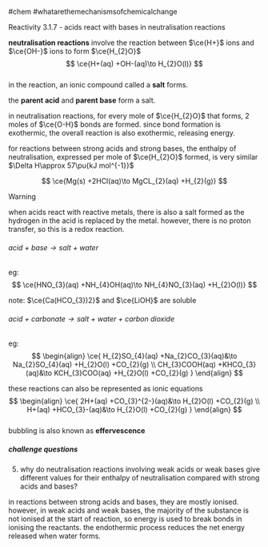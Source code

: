 #chem #whatarethemechanismsofchemicalchange  
  
Reactivity 3.1.7 - acids react with bases in neutralisation reactions  
  
**neutralisation reactions** involve the reaction between $\ce{H+}$ ions and $\ce{OH-}$ ions to form $\ce{H_{2}O}$  
$$  
\ce{H+(aq) +OH-(aq)\to H_{2}O(l)}  
$$  
in the reaction, an ionic compound called a **salt** forms.  
  
the **parent acid** and **parent base** form a salt.  
  
in neutralisation reactions, for every mole of $\ce{H_{2}O}$ that forms, 2 moles of $\ce{O-H}$ bonds are formed. since bond formation is exothermic, the overall reaction is also exothermic, releasing energy.  
  
for reactions between strong acids and strong bases, the enthalpy of neutralisation, expressed per mole of $\ce{H_{2}O}$ formed, is very similar $\Delta H\approx 57\pu{kJ mol^{-1}}$  
  
  
$$  
\ce{Mg(s) +2HCl(aq)\to MgCL_{2}(aq) +H_{2}(g)}  
$$  
  
> [!warning]   
> when acids react with reactive metals, there is also a salt formed as the hydrogen in the acid is replaced by the metal. however, there is no proton transfer, so this is a redox reaction.  
  
###### $\text{acid + base}\to\text{salt + water}$  
eg:  
$$  
\ce{HNO_{3}(aq) +NH_{4}OH(aq)\to NH_{4}NO_{3}(aq) +H_{2}O(l)}  
$$  
  
note: $\ce{Ca(HCO_{3})2}$ and $\ce{LiOH}$ are soluble  
###### $\text{acid + carbonate}\to\text{salt + water + carbon dioxide}$  
eg:  
$$  
\begin{align}  
\ce{  
H_{2}SO_{4}(aq) +Na_{2}CO_{3}(aq)&\to Na_{2}SO_{4}(aq) +H_{2}O(l) +CO_{2}(g) \\  
CH_{3}COOH(aq) +KHCO_{3}(aq)&\to KCH_{3}COO(aq) +H_{2}O(l) +CO_{2}(g)  
}  
\end{align}  
$$  
  
these reactions can also be represented as ionic equations  
$$  
\begin{align}  
\ce{   
 2H+(aq) +CO_{3}^{2-}(aq)&\to H_{2}O(l) +CO_{2}(g) \\  
H+(aq) +HCO_{3}-(aq)&\to H_{2}O(l) +CO_{2}(g)  
}  
\end{align}  
$$  
bubbling is also known as **effervescence**  
  
##### challenge questions  
5. why do neutralisation reactions involving weak acids or weak bases give different values for their enthalpy of neutralisation compared with strong acids and bases?  
  
in reactions between strong acids and bases, they are mostly ionised. however, in weak acids and weak bases, the majority of the substance is not ionised at the start of reaction, so energy is used to break bonds in ionising the reactants. the endothermic process reduces the net energy released when water forms.